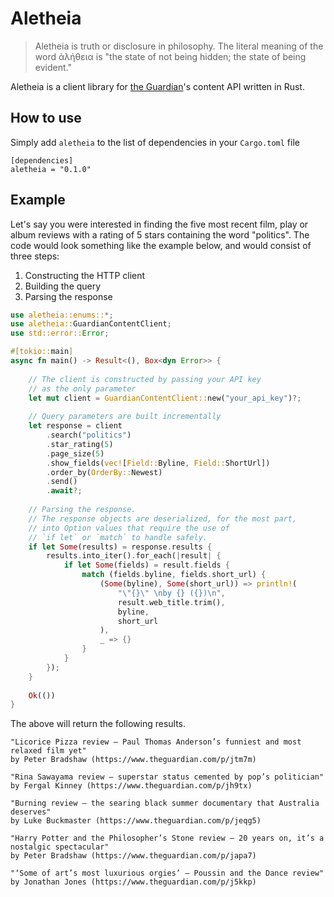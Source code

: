 # Aletheia

> Aletheia is truth or disclosure in philosophy. The literal meaning of the word ἀλήθεια is "the state of not being hidden; the state of being evident."

Aletheia is a client library for [the Guardian](https://www.theguardian.com)'s content API written in Rust.


## How to use
Simply add `aletheia` to the list of dependencies in your `Cargo.toml` file

```
[dependencies]
aletheia = "0.1.0"
```

## Example

Let's say you were interested in finding the five most recent film, play or album reviews with a rating of 5 stars 
containing the word "politics".
The code would look something like the example below, and would consist of three steps:

1) Constructing the HTTP client
2) Building the query
3) Parsing the response
```rust
use aletheia::enums::*;
use aletheia::GuardianContentClient;
use std::error::Error;

#[tokio::main]
async fn main() -> Result<(), Box<dyn Error>> {
    
    // The client is constructed by passing your API key
    // as the only parameter
    let mut client = GuardianContentClient::new("your_api_key")?;
    
    // Query parameters are built incrementally
    let response = client
        .search("politics")
        .star_rating(5)
        .page_size(5)
        .show_fields(vec![Field::Byline, Field::ShortUrl])
        .order_by(OrderBy::Newest)
        .send()
        .await?;
    
    // Parsing the response.
    // The response objects are deserialized, for the most part,
    // into Option values that require the use of
    // `if let` or `match` to handle safely.
    if let Some(results) = response.results {
        results.into_iter().for_each(|result| {
            if let Some(fields) = result.fields {
                match (fields.byline, fields.short_url) {
                    (Some(byline), Some(short_url)) => println!(
                        "\"{}\" \nby {} ({})\n",
                        result.web_title.trim(),
                        byline,
                        short_url
                    ),
                    _ => {}
                }
            }
        });
    }
    
    Ok(())
}
```

The above will return the following results.
```
"Licorice Pizza review – Paul Thomas Anderson’s funniest and most relaxed film yet" 
by Peter Bradshaw (https://www.theguardian.com/p/jtm7m)

"Rina Sawayama review – superstar status cemented by pop’s politician" 
by Fergal Kinney (https://www.theguardian.com/p/jh9tx)

"Burning review – the searing black summer documentary that Australia deserves" 
by Luke Buckmaster (https://www.theguardian.com/p/jeqg5)

"Harry Potter and the Philosopher’s Stone review – 20 years on, it’s a nostalgic spectacular" 
by Peter Bradshaw (https://www.theguardian.com/p/japa7)

"‘Some of art’s most luxurious orgies’ – Poussin and the Dance review" 
by Jonathan Jones (https://www.theguardian.com/p/j5kkp)
```